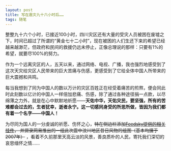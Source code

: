 ```yaml
---
layout: post
title: 写在震灾九十六小时后……
tags: 随笔
---
```


整整九十六个小时，已接近100小时，四川灾区还有大量的受灾人员被困在废墟之下，时间已超过了所谓的“黄金七十二小时”，现在被困的人们生还下来的希望已经越来越渺茫，但政府和民间的救援仍远未停止，正像总理说的那样：只要有1%的希望，就要尽100%的努力。

作为一个远离灾区的人，五天以来，通过网络、电视、广播，我也强烈地感受到了这次天灾给灾区人民带来的巨大苦痛与伤感，更感受到了它给全体中国人所带来的巨大震撼和共鸣。

每当我想到了同为中国人的数以万计的灾区百姓正在经受着痛苦的煎熬，便会同此时此刻数以亿计的中国人一样倍加悲痛、伤感，除了通过各种途径捐一点款，以尽绵薄之力外，就是在心中默默地祈愿——**天佑中华，天佑灾民，要坚强，所有的苦难都会过去的，生者犹幸，逝者永宁。这一切感同身受的所思所做，皆因为我们都有着一个名字——中国人！**

为尽同为国人的一分虔诚的祈愿、伤怀之心，~~特在侧边栏添加[Feedsky提供的相关挂件](http://event.feedsky.com/08earthquake/)， 并撷录网易推出的一组此次震中汶川地区昔日风物的组图（基本均摄于2007年）~~ ，看着不久前那里天高云淡的风景，善良质朴的人民，寄托我们深切的哀思缅怀之情……